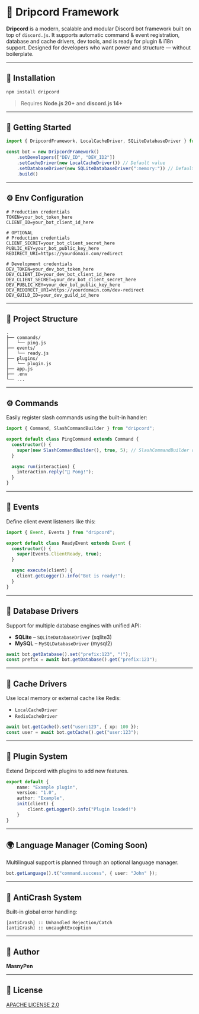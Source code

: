 # 🍣 Dripcord Framework

**Dripcord** is a modern, scalable and modular Discord bot framework built on top of `discord.js`. It supports automatic command & event registration, database and cache drivers, dev tools, and is ready for plugin & i18n support. Designed for developers who want power and structure — without boilerplate.

---

## 🚀 Installation

```bash
npm install dripcord
```

> Requires **Node.js 20+** and **discord.js 14+**

---

## 🔧 Getting Started

```ts
import { DripcordFramework, LocalCacheDriver, SQLiteDatabaseDriver } from 'dripcord'

const bot = new DripcordFramework()
    .setDevelopers(["DEV_ID", "DEV_ID2"])
    .setCacheDriver(new LocalCacheDriver()) // Default value
    .setDatabaseDriver(new SQLiteDatabaseDriver(":memory:")) // Default value
    .build()
```

---

## ⚙️ Env Configuration

```
# Production credentials
TOKEN=your_bot_token_here
CLIENT_ID=your_bot_client_id_here 

# OPTIONAL
# Production credentials
CLIENT_SECRET=your_bot_client_secret_here
PUBLIC_KEY=your_bot_public_key_here
REDIRECT_URI=https://yourdomain.com/redirect

# Development credentials
DEV_TOKEN=your_dev_bot_token_here
DEV_CLIENT_ID=your_dev_bot_client_id_here
DEV_CLIENT_SECRET=your_dev_bot_client_secret_here
DEV_PUBLIC_KEY=your_dev_bot_public_key_here
DEV_REDIRECT_URI=https://yourdomain.com/dev-redirect
DEV_GUILD_ID=your_dev_guild_id_here

```

---

## 📁 Project Structure

```
.
├── commands/
│   └── ping.js
├── events/
│   └── ready.js
├── plugins/
│   └── plugin.js
├── app.js
├── .env
└── ...
```

---

## ⚙️ Commands

Easily register slash commands using the built-in handler:

```ts
import { Command, SlashCommandBuilder } from "dripcord";

export default class PingCommand extends Command {
  constructor() {
    super(new SlashCommandBuilder(), true, 5); // SlashCommandBuilder data, perGuild boolean option, cooldown (optional)
  }

  async run(interaction) {
    interaction.reply("🏓 Pong!");
  }
}
```

---

## 📡 Events

Define client event listeners like this:

```ts
import { Event, Events } from "dripcord";

export default class ReadyEvent extends Event {
  constructor() {
    super(Events.ClientReady, true);
  }

  async execute(client) {
    client.getLogger().info("Bot is ready!");
  }
}
```

---

## 📂 Database Drivers

Support for multiple database engines with unified API:

- **SQLite** – `SQLiteDatabaseDriver` (sqlite3)
- **MySQL** – `MySQLDatabaseDriver` (mysql2)

```ts
await bot.getDatabase().set("prefix:123", "!");
const prefix = await bot.getDatabase().get("prefix:123");
```

---

## 🧠 Cache Drivers

Use local memory or external cache like Redis:

- `LocalCacheDriver`
- `RedisCacheDriver`

```ts
await bot.getCache().set("user:123", { xp: 100 });
const user = await bot.getCache().get("user:123");
```

---

## 🧹 Plugin System 

Extend Dripcord with plugins to add new features.

```ts
export default {
    name: "Example plugin",
    version: "1.0",
    author: "Example",
    init(client) {
        client.getLogger().info("Plugin loaded!")
    }
}
```

---

## 🌍 Language Manager (Coming Soon)

Multilingual support is planned through an optional language manager.

```ts
bot.getLanguage().t("command.success", { user: "John" });
```

---

## 🚫 AntiCrash System

Built-in global error handling:

```
[antiCrash] :: Unhandled Rejection/Catch
[antiCrash] :: uncaughtException
```

---

## 🤝 Author

**MasnyPen**

---

## 📜 License

[APACHE LICENSE 2.0](./LICENSE)

